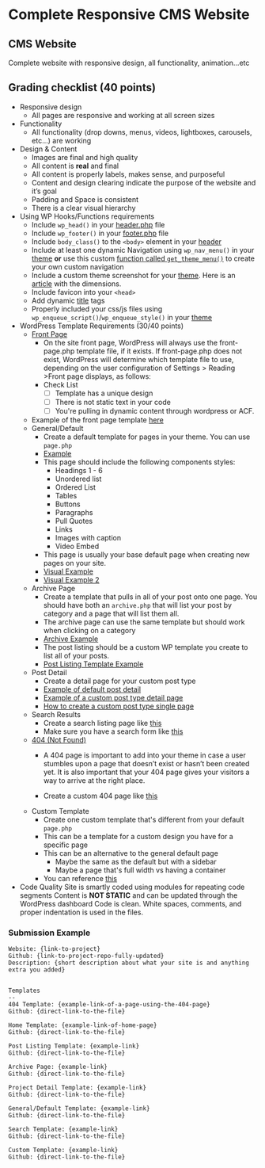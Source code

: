# Complete Responsive CMS Website

## CMS Website

Complete website with responsive design, all functionality, animation...etc

## Grading checklist (40 points)

- Responsive design
  - All pages are responsive and working at all screen sizes
- Functionality
  - All functionality (drop downs, menus, videos, lightboxes, carousels, etc…) are working
- Design & Content
  - Images are final and high quality
  - All content is **real** and final
  - All content is properly labels, makes sense, and purposeful
  - Content and design clearing indicate the purpose of the website and it’s goal
  - Padding and Space is consistent
  - There is a clear visual hierarchy
- Using WP Hooks/Functions requirements
  - Include `wp_head()` in your [header.php](https://github.com/mrpaulphan/idm250/blob/master/wp-content/themes/portfolio-2023/header.php#L25vs) file
  - Include `wp_footer()` in your [footer.php](https://github.com/mrpaulphan/idm250/blob/master/wp-content/themes/portfolio-2023/footer.php#L2) file
  - Include `body_class()` to the `<body>` element in your [header](https://github.com/mrpaulphan/idm250/blob/master/wp-content/themes/portfolio-2023/header.php#L28)
  - Include at least one dynamic Navigation using `wp_nav_menu()` in your [theme](https://github.com/mrpaulphan/idm250/blob/master/wp-content/themes/portfolio-2023/components/header.php#L2) **or** use this custom [function called `get_theme_menu()`](https://github.com/mrpaulphan/idm250/blob/master/wp-content/themes/portfolio-2023/components/header.php#L2) to create your own custom navigation
  - Include a custom theme screenshot for your [theme](https://github.com/mrpaulphan/idm250/blob/master/wp-content/themes/portfolio-2023/screenshot.jpg). Here is an [article](https://wpism.com/wordpress-theme-screenshot/#:~:text=According%20to%20the%20WordPress%20Codex,of%20880%20x%20660%20pixels.) with the dimensions.
  - Include favicon into your `<head>`
  - Add dynamic [title](https://github.com/mrpaulphan/idm250/blob/master/wp-content/themes/portfolio-2023/header.php#L8) tags
  - Properly included your css/js files using `wp_enqueue_script()`/`wp_enqueue_style()` in your [theme](https://github.com/mrpaulphan/idm250/blob/master/public/wp-content/themes/idm250/includes/setup.php)
- WordPress Template Requirements (30/40 points)
  - [Front Page](https://developer.wordpress.org/themes/functionality/custom-front-page-templates/#custom-site-front-page-template)
      - On the site front page, WordPress will always use the front-page.php template file, if it exists. If front-page.php does not exist, WordPress will determine which template file to use, depending on the user configuration of Settings > Reading >Front page displays, as follows:
      - Check List
        - [ ] Template has a unique design
        - [ ] There is not static text in your code
        - [ ] You're pulling in dynamic content through wordpress or ACF.
  - Example of the front page template [here](https://github.com/mrpaulphan/idm250/blob/master/wp-content/themes/portfolio-2023/front-page.php)
  - General/Default
    - Create a default template for pages in your theme. You can use `page.php`
    - [Example](https://github.com/mrpaulphan/idm250/blob/master/public/wp-content/themes/idm250/page.php)
    - This page should include the following components styles:
      - Headings 1 - 6
      - Unordered list
      - Ordered List
      - Tables
      - Buttons
      - Paragraphs
      - Pull Quotes
      - Links
      - Images with caption
      - Video Embed
    - This page is usually your base default page when creating new pages on your site.
    - [Visual Example](http://f.happycog.com/tLufRt/eCUQo8aBkU)
    - [Visual Example 2](http://f.happycog.com/FtBQBd/St9b84qMQh)
  - Archive Page
    - Create a template that pulls in all of your post onto one page. You should have both an `archive.php` that will list your post by category and a page that will list them all.
    - The archive page can use the same template but should work when clicking on a category
    - [Archive Example](https://github.com/mrpaulphan/idm250/blob/master/public/wp-content/themes/idm250/archive.php)
    - The post listing should be a custom WP template you create to list all of your posts.
    - [Post Listing Template Example](https://github.com/mrpaulphan/idm250/blob/master/public/wp-content/themes/idm250/template-project-listing.php)
  - Post Detail
    - Create a detail page for your custom post type
    - [Example of default post detail](https://github.com/mrpaulphan/idm250/blob/master/public/wp-content/themes/idm250/single.php)
    - [Example of a custom post type detail page](https://github.com/mrpaulphan/idm250/blob/master/public/wp-content/themes/idm250/single-idm-projects.php)
    - [How to create a custom post type single page](https://developer.wordpress.org/themes/template-files-section/custom-post-type-template-files/)
  - Search Results
    - Create a search listing page like [this](https://github.com/mrpaulphan/idm250/blob/master/public/wp-content/themes/idm250/search.php)
    - Make sure you have a search form like [this](https://github.com/mrpaulphan/idm250/blob/master/public/wp-content/themes/idm250/components/search-form.php)
  - [404 (Not Found)](https://developer.wordpress.org/themes/functionality/404-pages/#creating-the-404-php-file)
    - A 404 page is important to add into your theme in case a user stumbles upon a page that doesn’t exist or hasn’t been created yet. It is also important that your 404 page gives your visitors a way to arrive at the right place.

    - Create a custom 404 page like [this](https://github.com/mrpaulphan/idm250/blob/master/public/wp-content/themes/idm250/404.php)
  - Custom Template
    - Create one custom template that's different from your default `page.php`
    - This can be a template for a custom design you have for a specific page
    - This can be an alternative to the general default page
      - Maybe the same as the default but with a sidebar
      - Maybe a page that's full width vs having a container
    - You can reference [this](https://github.com/mrpaulphan/idm250/blob/master/public/wp-content/themes/idm250/template-narrow.php)
- Code Quality
  Site is smartly coded using modules for repeating code segments
  Content is **NOT STATIC** and can be updated through the WordPress dashboard
  Code is clean. White spaces, comments, and proper indentation is used in the files.

### Submission Example

```
Website: {link-to-project}
Github: {link-to-project-repo-fully-updated}
Description: {short description about what your site is and anything extra you added}


Templates
--
404 Template: {example-link-of-a-page-using-the-404-page}
Github: {direct-link-to-the-file}

Home Template: {example-link-of-home-page}
Github: {direct-link-to-the-file}

Post Listing Template: {example-link}
Github: {direct-link-to-the-file}

Archive Page: {example-link}
Github: {direct-link-to-the-file}

Project Detail Template: {example-link}
Github: {direct-link-to-the-file}

General/Default Template: {example-link}
Github: {direct-link-to-the-file}

Search Template: {example-link}
Github: {direct-link-to-the-file}

Custom Template: {example-link}
Github: {direct-link-to-the-file}
```
